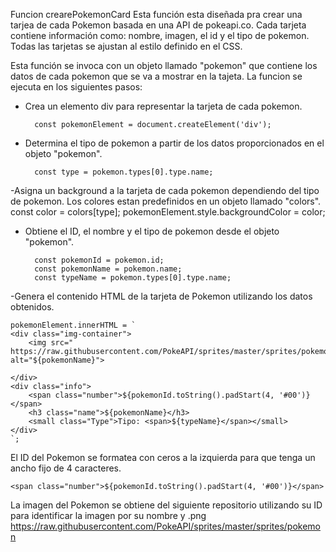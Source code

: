 Funcion crearePokemonCard
Esta función esta diseñada pra crear una tarjea de cada Pokemon basada en una API de pokeapi.co. Cada tarjeta contiene información como: nombre, imagen, el id y el tipo de pokemon. Todas las tarjetas se ajustan al estilo definido en el CSS.

Esta función se  invoca con un objeto llamado "pokemon" que contiene los datos de cada pokemon que se va a mostrar en la tajeta. La funcion se ejecuta en los siguientes pasos:

- Crea un elemento div para representar la tarjeta de cada pokemon.
  
        const pokemonElement = document.createElement('div');
    
- Determina el tipo de pokemon a partir de los datos proporcionados en el objeto  "pokemon".
  
        const type = pokemon.types[0].type.name;
    
-Asigna un background a la tarjeta de cada pokemon dependiendo del tipo de pokemon. Los colores estan predefinidos en un objeto llamado "colors".
    const color = colors[type];
    pokemonElement.style.backgroundColor = color;
    
- Obtiene el ID, el nombre y el tipo de pokemon desde el objeto "pokemon".
  
        const pokemonId = pokemon.id;
        const pokemonName = pokemon.name;
        const typeName = pokemon.types[0].type.name;
 
-Genera el contenido HTML de la tarjeta de Pokemon utilizando los datos obtenidos.

    pokemonElement.innerHTML = `
    <div class="img-container">
		<img src=" https://raw.githubusercontent.com/PokeAPI/sprites/master/sprites/pokemon/${pokemonId}.png" alt="${pokemonName}">
		
    </div>
    <div class="info">
        <span class="number">${pokemonId.toString().padStart(4, '#00')}</span>
        <h3 class="name">${pokemonName}</h3>
        <small class="Type">Tipo: <span>${typeName}</span></small>
    </div>
    `;




El ID del Pokemon se formatea con ceros a la izquierda para que tenga un ancho fijo de 4 caracteres.

    <span class="number">${pokemonId.toString().padStart(4, '#00')}</span>

La imagen del Pokemon se obtiene del siguiente repositorio utilizando su ID para identificar la imagen por su nombre y .png
https://raw.githubusercontent.com/PokeAPI/sprites/master/sprites/pokemon
    
